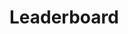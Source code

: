 # Leaderboard

<div id="js-leaderboard" style="width: 100%; height: 350px;" class="ag-theme-quartz-dark"></div>
